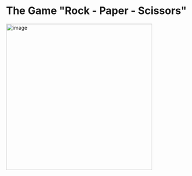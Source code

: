 # The Game "Rock - Paper - Scissors"


<img alt="image" width="400px" src="https://pozitivno.bg/wp-content/uploads/2022/12/kamk-nozhicza-hartiya.png"/>